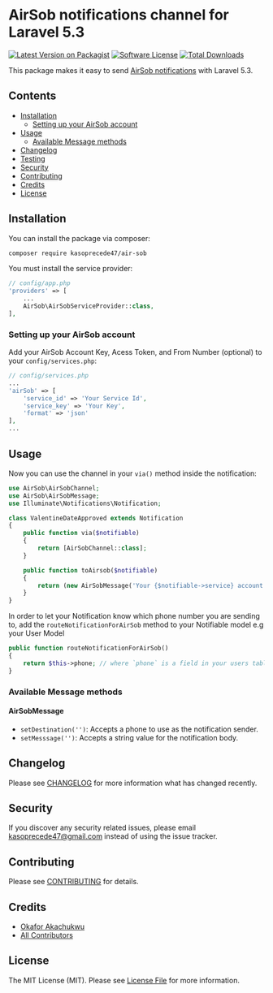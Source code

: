 # AirSob notifications channel for Laravel 5.3

[![Latest Version on Packagist](https://img.shields.io/packagist/v/kasoprecede47/air-sob.svg?style=flat-square)](https://packagist.org/packages/kasoprecede47/air-sob)
[![Software License](https://img.shields.io/badge/license-MIT-brightgreen.svg?style=flat-square)](LICENSE.md)
[![Total Downloads](https://img.shields.io/packagist/dt/kasoprecede47/air-sob.svg?style=flat-square)](https://packagist.org/packages/kasoprecede47/air-sob)

This package makes it easy to send [AirSob notifications](https://airsob.com/) with  Laravel 5.3.

## Contents

- [Installation](#installation)
    - [Setting up your AirSob account](#setting-up-your-AirSob-account)
- [Usage](#usage)
    - [Available Message methods](#available-message-methods)
- [Changelog](#changelog)
- [Testing](#testing)
- [Security](#security)
- [Contributing](#contributing)
- [Credits](#credits)
- [License](#license)

## Installation

You can install the package via composer:

``` bash
composer require kasoprecede47/air-sob
```

You must install the service provider:

```php
// config/app.php
'providers' => [
    ...
    AirSob\AirSobServiceProvider::class,
],
```

### Setting up your AirSob account

Add your AirSob Account Key, Acess Token, and From Number (optional) to your `config/services.php`:

```php
// config/services.php
...
'airSob' => [
    'service_id' => 'Your Service Id',
    'service_key' => 'Your Key',
    'format' => 'json'
],
...
```

## Usage

Now you can use the channel in your `via()` method inside the notification:

``` php
use AirSob\AirSobChannel;
use AirSob\AirSobMessage;
use Illuminate\Notifications\Notification;

class ValentineDateApproved extends Notification
{
    public function via($notifiable)
    {
        return [AirSobChannel::class];
    }

    public function toAirsob($notifiable)
    {
        return (new AirSobMessage('Your {$notifiable->service} account was approved!'));
    }
}
```

In order to let your Notification know which phone number you are sending to, add the `routeNotificationForAirSob` method to your Notifiable model e.g your User Model

```php
public function routeNotificationForAirSob()
{
    return $this->phone; // where `phone` is a field in your users table;
}
```

### Available Message methods

#### AirSobMessage

- `setDestination('')`: Accepts a phone to use as the notification sender.
- `setMesssage('')`: Accepts a string value for the notification body.

## Changelog

Please see [CHANGELOG](CHANGELOG.md) for more information what has changed recently.


## Security

If you discover any security related issues, please email kasoprecede47@gmail.com instead of using the issue tracker.

## Contributing

Please see [CONTRIBUTING](CONTRIBUTING.md) for details.

## Credits

- [Okafor Akachukwu](https://github.com/kasoprecede47)
- [All Contributors](../../contributors)

## License

The MIT License (MIT). Please see [License File](LICENSE.md) for more information.